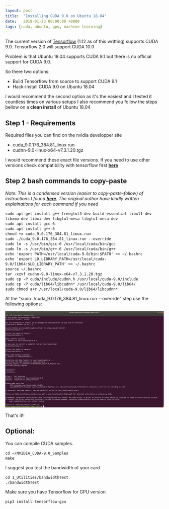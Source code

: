 ```yaml
---
layout: post
title:  "Installing CUDA 9.0 on Ubuntu 18.04"
date:   2019-01-23 00:00:00 +0800
tags: [cuda, ubuntu, gpu, machine learning]
---
```



The current version of [Tensorflow](https://www.tensorflow.org/install/source) (1.12 as of this writting) supports CUDA 9.0. Tensorflow 2.0 will support CUDA 10.0

Problem is that Ubuntu 18.04 supports CUDA 9.1 but there is no official support for CUDA 9.0.

So there two options:
*	Build Tensorflow from source to support CUDA 9.1
*	Hack-Install CUDA 9.0 on Ubuntu 18.04

I would recommend the second option as it's the easiest and I tested it countless times on various setups
I also recommend you follow the steps bellow on a **clean install** of Ubuntu 18.04

## Step 1 - Requirements
Required files you can find on the nvidia developper site
*	cuda_9.0.176_384.81_linux.run
*	cudnn-9.0-linux-x64-v7.3.1.20.tgz

I would recommend these exact file versions. If you need to use other versions check compatibility with tensorflow first [__here__](https://www.tensorflow.org/install/source)


## Step 2 bash commands to copy-paste
_Note: This is a condensed version (easier to copy-paste-follow) of instructions I found [__here__](https://gist.github.com/Mahedi-61/2a2f1579d4271717d421065168ce6a73).
The original author have kindly written explainations for each command if you need_

```shell
sudo apt-get install g++ freeglut3-dev build-essential libx11-dev libxmu-dev libxi-dev libglu1-mesa libglu1-mesa-dev
sudo apt install gcc-6
sudo apt install g++-6
chmod +x cuda_9.0.176_384.81_linux.run
sudo ./cuda_9.0.176_384.81_linux.run --override
sudo ln -s /usr/bin/gcc-6 /usr/local/cuda/bin/gcc
sudo ln -s /usr/bin/g++-6 /usr/local/cuda/bin/g++
echo 'export PATH=/usr/local/cuda-9.0/bin:$PATH' >> ~/.bashrc
echo 'export LD_LIBRARY_PATH=/usr/local/cuda-9.0/lib64:$LD_LIBRARY_PATH' >> ~/.bashrc
source ~/.bashrc
tar -xzvf cudnn-9.0-linux-x64-v7.3.1.20.tgz
sudo cp -P cuda/include/cudnn.h /usr/local/cuda-9.0/include
sudo cp -P cuda/lib64/libcudnn* /usr/local/cuda-9.0/lib64/
sudo chmod a+r /usr/local/cuda-9.0/lib64/libcudnn*
```

At the "sudo ./cuda_9.0.176_384.81_linux.run --override" step use the following options:

![cuda options](/assets/cuda/cuda_install.png)

That's it!!

## Optional:
You can compile CUDA samples.
```shell
cd ~/NVIDIA_CUDA-9.0_Samples
make
```

I suggest you test the bandwidth of your card
```shell
cd 1_Utilities/bandwidthTest
./bandwidthTest
```

Make sure you have Tensorflow for GPU version
```bash
pip3 install tensorflow-gpu
```